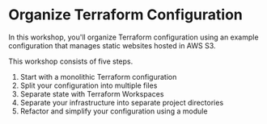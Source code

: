 # Organize Terraform Configuration

In this workshop, you'll organize Terraform configuration using an example
configuration that manages static websites hosted in AWS S3.

This workshop consists of five steps.

1. Start with a monolithic Terraform configuration
1. Split your configuration into multiple files
1. Separate state with Terraform Workspaces
1. Separate your infrastructure into separate project directories
1. Refactor and simplify your configuration using a module

